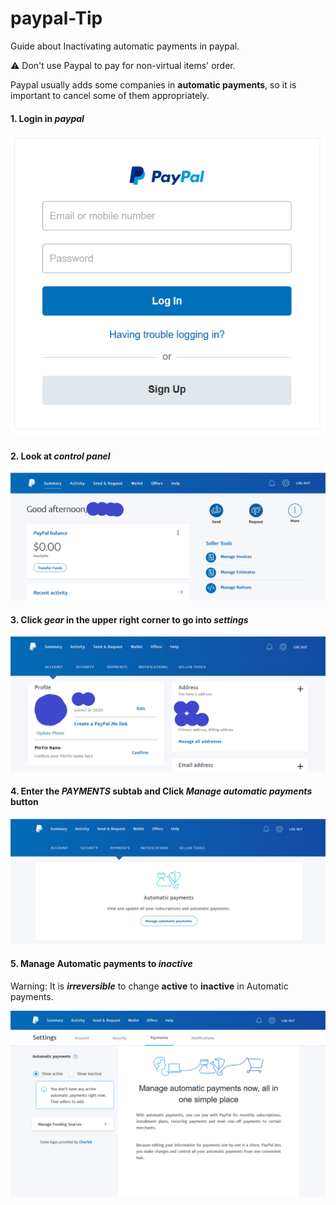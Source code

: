 # paypal-Tip
Guide about Inactivating  automatic payments in paypal.

:warning: Don't use Paypal to pay for non-virtual items' order.

Paypal usually adds some companies in **automatic payments**, so it is important to cancel some of them appropriately.

#### 1. Login in *paypal*

![Login in Paypal](/images/Login.png)

#### 2. Look at *control panel*

![Control Panel](/images/Panel.png)

#### 3. Click *gear* in the upper right corner to go into *settings*

![Settings Panel](/images/Settings.png)

#### 4. Enter the *PAYMENTS* subtab and Click *Manage automatic payments* button

![PAYMENTS](/images/Payments.png)

#### 5. Manage Automatic payments to *inactive*

Warning: It is ***irreversible*** to change **active** to **inactive** in Automatic payments.

![Inactive](/images/Automatic_payments.png)
